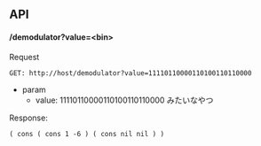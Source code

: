 ## API

#### /demodulator?value=\<bin>

Request
    
    GET: http://host/demodulator?value=11110110000110100110110000
    
- param
   - value: 11110110000110100110110000 みたいなやつ
    
Response:

    ( cons ( cons 1 -6 ) ( cons nil nil ) )    